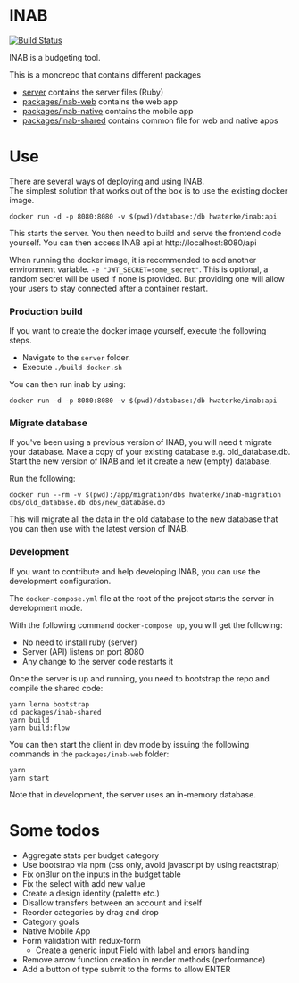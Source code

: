 # INAB

[![Build Status](https://travis-ci.org/hwaterke/inab.svg?branch=develop)](https://travis-ci.org/hwaterke/inab)

INAB is a budgeting tool.

This is a monorepo that contains different packages

* [server](server) contains the server files (Ruby)
* [packages/inab-web](packages/inab-web) contains the web app
* [packages/inab-native](packages/inab-native) contains the mobile app
* [packages/inab-shared](packages/inab-shared) contains common file for web and native apps

# Use

There are several ways of deploying and using INAB.  
The simplest solution that works out of the box is to use the existing docker image.

```
docker run -d -p 8080:8080 -v $(pwd)/database:/db hwaterke/inab:api
```

This starts the server. You then need to build and serve the frontend code yourself.
You can then access INAB api at http://localhost:8080/api

When running the docker image, it is recommended to add another environment variable.
`-e "JWT_SECRET=some_secret"`.
This is optional, a random secret will be used if none is provided.
But providing one will allow your users to stay connected after a container restart.

### Production build

If you want to create the docker image yourself, execute the following steps.

* Navigate to the `server` folder.
* Execute `./build-docker.sh`

You can then run inab by using:

```
docker run -d -p 8080:8080 -v $(pwd)/database:/db hwaterke/inab:api
```

### Migrate database

If you've been using a previous version of INAB, you will need t migrate your database.
Make a copy of your existing database e.g. old_database.db.
Start the new version of INAB and let it create a new (empty) database.

Run the following:

```
docker run --rm -v $(pwd):/app/migration/dbs hwaterke/inab-migration dbs/old_database.db dbs/new_database.db
```

This will migrate all the data in the old database to the new database that you can then use with the latest version of INAB.

### Development

If you want to contribute and help developing INAB, you can use the development configuration.

The `docker-compose.yml` file at the root of the project starts the server in development mode.

With the following command `docker-compose up`, you will get the following:

* No need to install ruby (server)
* Server (API) listens on port 8080
* Any change to the server code restarts it

Once the server is up and running, you need to bootstrap the repo and compile the shared code:

```
yarn lerna bootstrap
cd packages/inab-shared
yarn build
yarn build:flow
```

You can then start the client in dev mode by issuing the following commands in the `packages/inab-web` folder:

```
yarn
yarn start
```

Note that in development, the server uses an in-memory database.

# Some todos

* Aggregate stats per budget category
* Use bootstrap via npm (css only, avoid javascript by using reactstrap)
* Fix onBlur on the inputs in the budget table
* Fix the select with add new value
* Create a design identity (palette etc.)
* Disallow transfers between an account and itself
* Reorder categories by drag and drop
* Category goals
* Native Mobile App
* Form validation with redux-form
  * Create a generic input Field with label and errors handling
* Remove arrow function creation in render methods (performance)
* Add a button of type submit to the forms to allow ENTER
